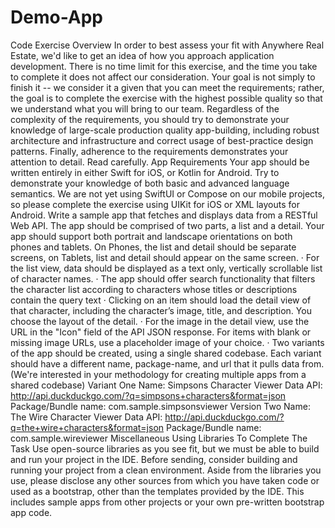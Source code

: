 # Demo-App

Code Exercise
Overview
In order to best assess your fit with Anywhere Real Estate, we'd like to get an idea of how you approach application development. There is no
time limit for this exercise, and the time you take to complete it does not affect our consideration.
Your goal is not simply to finish it -- we consider it a given that you can meet the requirements; rather, the goal is to complete the exercise
with the highest possible quality so that we understand what you will bring to our team. Regardless of the complexity of the requirements,
you should try to demonstrate your knowledge of large-scale production quality app-building, including robust architecture and infrastructure and
correct usage of best-practice design patterns.
Finally, adherence to the requirements demonstrates your attention to detail. Read carefully.
App Requirements
Your app should be written entirely in either Swift for iOS, or Kotlin for Android. Try to demonstrate your knowledge of both basic and advanced
language semantics. We are not yet using SwiftUI or Compose on our mobile projects, so please complete the exercise using UIKit for iOS or
XML layouts for Android.
Write a sample app that fetches and displays data from a RESTful Web API. The app should be comprised of two parts, a list and a detail. Your
app should support both portrait and landscape orientations on both phones and tablets.
On Phones, the list and detail should be separate screens, on Tablets, list and detail should appear on the same screen.
· For the list view, data should be displayed as a text only, vertically scrollable list of character names.
· The app should offer search functionality that filters the character list according to characters whose titles or descriptions contain the query
text
· Clicking on an item should load the detail view of that character, including the character’s image, title, and description. You choose the layout
of the detail.
· For the image in the detail view, use the URL in the "Icon" field of the API JSON response. For items with blank or missing image URLs, use
a placeholder image of your choice.
· Two variants of the app should be created, using a single shared codebase. Each variant should have a different name, package-name, and
url that it pulls data from. (We're interested in your methodology for creating multiple apps from a shared codebase)
Variant One
Name: Simpsons Character Viewer
Data API: http://api.duckduckgo.com/?q=simpsons+characters&format=json
Package/Bundle name: com.sample.simpsonsviewer
Version Two
Name: The Wire Character Viewer
Data API: http://api.duckduckgo.com/?q=the+wire+characters&format=json
Package/Bundle name: com.sample.wireviewer
Miscellaneous
Using Libraries To Complete The Task
Use open-source libraries as you see fit, but we must be able to build and run your project in the IDE. Before sending, consider building and
running your project from a clean environment.
Aside from the libraries you use, please disclose any other sources from which you have taken code or used as a bootstrap, other than the
templates provided by the IDE. This includes sample apps from other projects or your own pre-written bootstrap app code.
